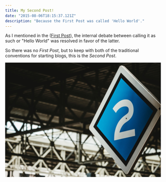```yaml
---
title: My Second Post!
date: "2015-08-06T18:15:37.121Z"
description: "Because the First Post was called 'Hello World'."
---
```


As I mentioned in the ([First Post](../hello-world/)), the internal debate
between calling it as such or "Hello World" was resolved in favor of the latter.

So there was no *First Post*, but to keep with both of the traditional
conventions for starting blogs, this is the *Second Post*.

![Sign with number 2](./second-post.jpg)
